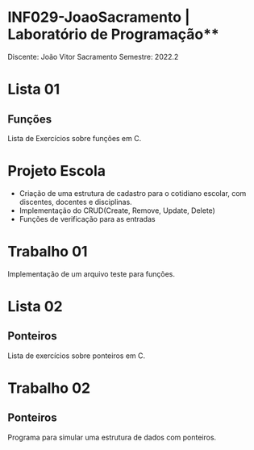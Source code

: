 # INF029-JoaoSacramento | Laboratório de Programação**
Discente: João Vitor Sacramento
Semestre: 2022.2

# Lista 01
## Funções
Lista de Exercícios sobre funções em C.

# Projeto Escola
* Criação de uma estrutura de cadastro para o cotidiano escolar, com discentes, docentes e disciplinas.
* Implementação do CRUD(Create, Remove, Update, Delete)
* Funções de verificação para as entradas

# Trabalho 01
Implementação de um arquivo teste para funções.

# Lista 02
## Ponteiros
Lista de exercícios sobre ponteiros em C.

# Trabalho 02
## Ponteiros
Programa para simular uma estrutura de dados com ponteiros.